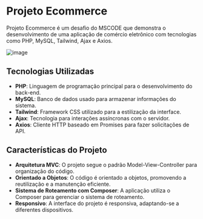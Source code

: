 # Projeto Ecommerce

Projeto Ecommerce é um desafio do MSCODE que demonstra o desenvolvimento de uma aplicação de comércio eletrônico com tecnologias como PHP, MySQL, Tailwind, Ajax e Axios.

![image](https://github.com/HedrikBastos/Projeto_Ecommerce/assets/85167436/fc2317bb-5ca1-4c96-a629-befd75e25c47)


## Tecnologias Utilizadas

- **PHP**: Linguagem de programação principal para o desenvolvimento do back-end.
- **MySQL**: Banco de dados usado para armazenar informações do sistema.
- **Tailwind**: Framework CSS utilizado para a estilização da interface.
- **Ajax**: Tecnologia para interações assíncronas com o servidor.
- **Axios**: Cliente HTTP baseado em Promises para fazer solicitações de API.

## Características do Projeto

- **Arquitetura MVC**: O projeto segue o padrão Model-View-Controller para organização do código.
- **Orientado a Objetos**: O código é orientado a objetos, promovendo a reutilização e a manutenção eficiente.
- **Sistema de Roteamento com Composer**: A aplicação utiliza o Composer para gerenciar o sistema de roteamento.
- **Responsivo**: A interface do projeto é responsiva, adaptando-se a diferentes dispositivos.

  
